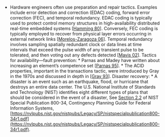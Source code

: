 *  Hardware engineers often use preparation and repair tactics. Examples include error detection and correction (EDAC) coding, forward error correction (FEC), and temporal redundancy. EDAC coding is typically used to protect control memory structures in high-availability distributed real-time embedded systems [[Hamming 80](ref01.xhtml#ref_107)]. Conversely, FEC coding is typically employed to recover from physical layer errors occurring in external network links [[Morelos-Zaragoza 06](ref01.xhtml#ref_184)]. Temporal redundancy involves sampling spatially redundant clock or data lines at time intervals that exceed the pulse width of any transient pulse to be tolerated, and then voting out any defects detected [[Mavis 02](ref01.xhtml#ref_175)]. Tactics for availability—fault prevention: *  Parnas and Madey have written about increasing an element’s competence set [[Parnas 95](ref01.xhtml#ref_208)]. *  The ACID properties, important in the transactions tactic, were introduced by Gray in the 1970s and discussed in depth in [[Gray 93](ref01.xhtml#ref_104)]. Disaster recovery: *  A disaster is an event such as an earthquake, flood, or hurricane that destroys an entire data center. The U.S. National Institute of Standards and Technology (NIST) identifies eight different types of plans that should be considered in the event of a disaster, See [Section 2.2](ch02.xhtml#ch02lev1sec2) of NIST Special Publication 800-34, Contingency Planning Guide for Federal Information Systems, [https://nvlpubs.nist.gov/nistpubs/Legacy/SP/nistspecialpublication800-34r1.pdf](https://nvlpubs.nist.gov/nistpubs/Legacy/SP/nistspecialpublication800-34r1.pdf).